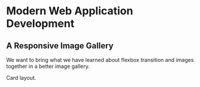 # Modern Web Application Development
## A Responsive Image Gallery
We want to bring what we have learned about flexbox transition and images together in a better image gallery.

Card layout.